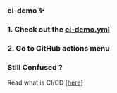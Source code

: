 ### ci-demo ✨

### 1. Check out the [ci-demo.yml](.github/workflows/ci-demo.yml)

### 2. Go to GitHub actions menu

### Still Confused ?
Read what is CI/CD [[here]](https://www.redhat.com/en/topics/devops/what-is-ci-cd)
